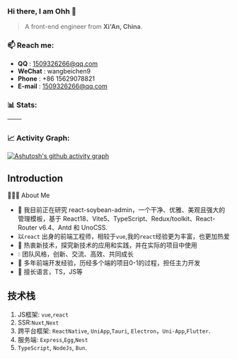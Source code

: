 ### Hi there, I am Ohh 👋

> A front-end engineer from **Xi'An, China**.

### 📫 Reach me:

- **QQ** : 1509326266@qq.com
- **WeChat** : wangbeichen9
- **Phone** : +86 15629078821
- **E-mail** : 1509326266@qq.com

  
### 📊 Stats:

| <img align="center" src="https://github-readme-stats.vercel.app/api?username=Ohh-889&show_icons=true&theme=buefy&hide_border=true" alt="" /> | <img align="center" src="https://github-readme-stats.vercel.app/api/top-langs/?username=Ohh-889&layout=compact&theme=buefy&hide_border=true" alt="" /> |
| ----------------------------------------------------------------------------------------------------------------------------------------------- | --------------------------------------------------------------------------------------------------------------------------------------------------------- |

### 📈 Activity Graph:

[![Ashutosh's github activity graph](https://github-readme-activity-graph.vercel.app/graph?username=Ohh-889&theme=react-dark)](https://github.com/Ohh-889/github-readme-activity-graph)

## Introduction
👨🏻‍💻 About Me
- 🔭 我目前正在研究 react-soybean-admin，一个干净、优雅、美观且强大的管理模板，基于 React18、Vite5、TypeScript、Redux/toolkit、React-Router v6.4、Antd 和 UnoCSS.
- 以`react` 出身的前端工程师，相较于`vue`,我的`react`经验更为丰富，也更加热爱
- 🍃 热衷新技术，探究新技术的应用和实践，并在实际的项目中使用
- 💧 团队风格，创新、交流、高效、共同成长
- 🚀 多年前端开发经验，历经多个端的项目0-1的过程，担任主力开发
- 🎯 擅长语言，TS，JS等

##  技术栈
1. JS框架: `vue`,`react`
2. SSR:`Nuxt`,`Next`
3. 跨平台框架: `ReactNative`, `UniApp`,`Tauri`, `Electron`，`Uni-App`,`Flutter`.
4. 服务端: `Express`,`Egg`,`Nest`
5. `TypeScript`, `NodeJs`, `Bun`.
<!---
mufeng889/mufeng889 is a ✨ special ✨ repository because its `README.md` (this file) appears on your GitHub profile.
You can click the Preview link to take a look at your changes.
--->

